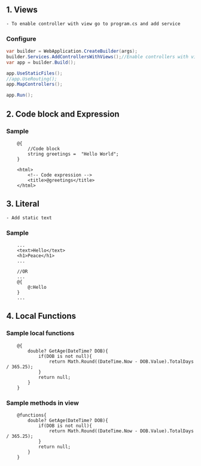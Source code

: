 ## 1. Views
    - To enable controller with view go to program.cs and add service

### Configure
```C#
var builder = WebApplication.CreateBuilder(args);
builder.Services.AddControllersWithViews();//Enable controllers with views
var app = builder.Build();

app.UseStaticFiles();
//app.UseRouting();
app.MapControllers();

app.Run();
```

## 2. Code block and Expression

### Sample
```cshtml
    @{
        //Code block
        string greetings =  "Hello World";
    }

    <html>
        <!-- Code expression -->
        <title>@greetings</title>
    </html>
```

## 3. Literal
    - Add static text


### Sample
```cshtml
    ...
    <text>Hello</text>
    <h1>Peace</h1>
    ...

    //OR
    ...
    @{
        @:Hello
    }
    ...
```

## 4. Local Functions

### Sample local functions
```cshtml
    @{
        double? GetAge(DateTime? DOB){
            if(DOB is not null){
                return Math.Round((DateTime.Now - DOB.Value).TotalDays / 365.25);
            }
            return null;
        }
    }
```

### Sample methods in view
```cshtml
    @functions{
        double? GetAge(DateTime? DOB){
            if(DOB is not null){
                return Math.Round((DateTime.Now - DOB.Value).TotalDays / 365.25);
            }
            return null;
        }
    }
```
